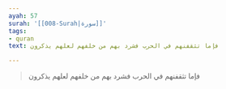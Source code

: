 ```yaml
---
ayah: 57
surah: '[[008-Surah|سورة]]'
tags:
- quran
text: فإما تثقفنهم في الحرب فشرد بهم من خلفهم لعلهم يذكرون

---
```

> فإما تثقفنهم في الحرب فشرد بهم من خلفهم لعلهم يذكرون
